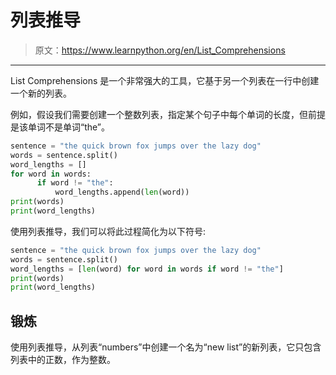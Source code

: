# 列表推导

> 原文：<https://www.learnpython.org/en/List_Comprehensions>

* * *

List Comprehensions 是一个非常强大的工具，它基于另一个列表在一行中创建一个新的列表。

例如，假设我们需要创建一个整数列表，指定某个句子中每个单词的长度，但前提是该单词不是单词“the”。

```py
sentence = "the quick brown fox jumps over the lazy dog"
words = sentence.split()
word_lengths = []
for word in words:
      if word != "the":
          word_lengths.append(len(word))
print(words)
print(word_lengths) 
```

使用列表推导，我们可以将此过程简化为以下符号:

```py
sentence = "the quick brown fox jumps over the lazy dog"
words = sentence.split()
word_lengths = [len(word) for word in words if word != "the"]
print(words)
print(word_lengths) 
```

## 锻炼

使用列表推导，从列表“numbers”中创建一个名为“new list”的新列表，它只包含列表中的正数，作为整数。